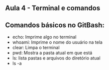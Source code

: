 ## Aula 4 - Terminal e comandos

## Comandos básicos no GitBash:
- echo: Imprime algo no terminal
- whoami: Imprime o nome do usuário na tela
- clear: Limpa o terminal
- pwd: Mostra a pasta atual em que está
- ls: lista pastas e arquivos do diretório atual
 - ls -a 
